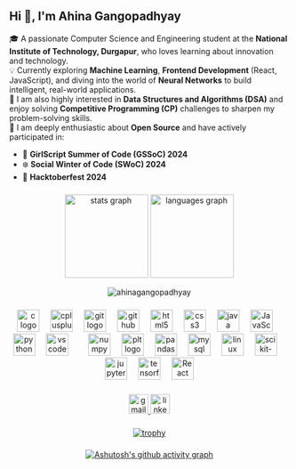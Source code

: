 <h2 align="left">Hi 👋, I'm Ahina Gangopadhyay</h2>

<p align="left">
🎓 A passionate Computer Science and Engineering student at the <strong>National Institute of Technology, Durgapur</strong>, who loves learning about innovation and technology.
<br/>
💡 Currently exploring <strong>Machine Learning</strong>, <strong>Frontend Development</strong> (React, JavaScript), and diving into the world of <strong>Neural Networks</strong> to build intelligent, real-world applications.
<br/>
🧠 I am also highly interested in <strong>Data Structures and Algorithms (DSA)</strong> and enjoy solving <strong>Competitive Programming (CP)</strong> challenges to sharpen my problem-solving skills.
<br/>
🌱 I am deeply enthusiastic about <strong>Open Source</strong> and have actively participated in:
<ul>
  <li>🌸 <strong>GirlScript Summer of Code (GSSoC) 2024</strong></li>
  <li>❄️ <strong>Social Winter of Code (SWoC) 2024</strong></li>
  <li>🎃 <strong>Hacktoberfest 2024</strong></li>
</ul>
</p>


###
<div align="center">
  
   <img src="https://github-readme-stats.vercel.app/api?username=ahinagangopadhyay&hide_title=false&hide_rank=false&show_icons=true&include_all_commits=true&count_private=true&disable_animations=false&theme=default&locale=en&hide_border=false" height="150" alt="stats graph"  />
<img src="https://github-readme-stats.vercel.app/api/top-langs?username=ahinagangopadhyay&locale=en&hide_title=false&layout=compact&card_width=320&langs_count=5&theme=default&hide_border=false" height="150" alt="languages graph"  />
  
</div>
<div align="center"><p><img align="center" src="https://github-readme-streak-stats.herokuapp.com/?user=ahinagangopadhyay&" alt="ahinagangopadhyay" /></p>

###


###

<div align="center">
  
  <img src="https://cdn.jsdelivr.net/gh/devicons/devicon/icons/c/c-original.svg" height="40" alt="c logo"  />
  <img width="12" />
  <img src="https://cdn.jsdelivr.net/gh/devicons/devicon/icons/cplusplus/cplusplus-original.svg" height="40" alt="cplusplus logo"  />
  <img width="12" />


   <img src="https://cdn.jsdelivr.net/gh/devicons/devicon/icons/git/git-original.svg" height="40" alt="git logo"  />
  <img width="12" />
  <img src="https://cdn.jsdelivr.net/gh/devicons/devicon/icons/github/github-original.svg" height="40" alt="github logo"  />
  <img width="12" />
  <img src="https://cdn.jsdelivr.net/gh/devicons/devicon/icons/html5/html5-original.svg" height="40" alt="html5 logo"  />
  <img width="12" />
   <img src="https://cdn.jsdelivr.net/gh/devicons/devicon/icons/css3/css3-original.svg" height="40" alt="css3 logo"  />
   <img width="12" />
  <img src="https://cdn.jsdelivr.net/gh/devicons/devicon/icons/java/java-original.svg" height="40" alt="java logo"  />
  <img width="12" />
  <img src="https://cdn.jsdelivr.net/gh/devicons/devicon/icons/javascript/javascript-original.svg" height="40" alt="JavaScript logo" />
  
  <img width="12" />
  <img src="https://cdn.jsdelivr.net/gh/devicons/devicon/icons/python/python-original.svg" height="40" alt="python logo"  />
  <img width="12" />
  <img src="https://cdn.jsdelivr.net/gh/devicons/devicon/icons/vscode/vscode-original.svg" height="40" alt="vscode logo"  />
   <img width="12" />
    <img width="12" />
    <img src="https://cdn.jsdelivr.net/gh/devicons/devicon/icons/numpy/numpy-original.svg" height="40" alt="numpy logo"  />
        <img width="12" />
    <img src="https://cdn.jsdelivr.net/gh/devicons/devicon/icons/matplotlib/matplotlib-original.svg" height="40" alt="plt logo"  />
          <img width="12" />
    <img src="https://cdn.jsdelivr.net/gh/devicons/devicon/icons/pandas/pandas-original.svg" height="40" alt="pandas logo"  />
      <img width="12" />
    <img src="https://cdn.jsdelivr.net/gh/devicons/devicon/icons/mysql/mysql-original.svg" height="40" alt="mysql logo" />
<img width="12" />

<!-- Linux Logo -->
<img src="https://cdn.jsdelivr.net/gh/devicons/devicon/icons/linux/linux-original.svg" height="40" alt="linux logo" />
<img width="12" />
<img src="https://upload.wikimedia.org/wikipedia/commons/0/05/Scikit_learn_logo_small.svg" height="40" alt="scikit-learn logo" />
<img width="12" />
<img src="https://upload.wikimedia.org/wikipedia/commons/3/38/Jupyter_logo.svg" height="40" alt="jupyter notebook logo" />
<img width="12" />
<img src="https://cdn.jsdelivr.net/gh/devicons/devicon/icons/tensorflow/tensorflow-original.svg" height="40" alt="tensorflow logo" />

  <img width="12" />
 <img src="https://cdn.jsdelivr.net/gh/devicons/devicon/icons/react/react-original.svg" height="40" alt="React logo" />



</div>

###





<div align="center">
 <a href="https://mail.google.com/mail/?view=cm&fs=1&to=ahinaganguly05@gmail.com" target="_blank">
  <img src="https://img.shields.io/static/v1?message=Gmail&logo=gmail&label=&color=D14836&logoColor=white&labelColor=&style=flat" height="35" alt="gmail logo" />
</a>


  <a href="https://www.linkedin.com/in/ahina-gangopadhyay-198631286/" target="_blank">
  <img src="https://img.shields.io/static/v1?message=LinkedIn&logo=linkedin&label=&color=0077B5&logoColor=white&labelColor=&style=flat" height="35" alt="linkedin logo" />
</a>

</div>


###
[![trophy](https://github-profile-trophy.vercel.app/?username=ahinagangopadhyay)](https://github.com/ryo-ma/github-profile-trophy)
###

###
[![Ashutosh's github activity graph](https://github-readme-activity-graph.vercel.app/graph?username=ahinagangopadhyay&theme=react-light)](https://github.com/ashutosh00710/github-readme-activity-graph)
###

<br clear="both">




